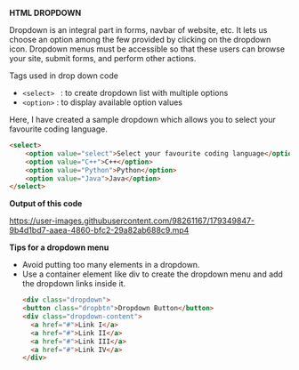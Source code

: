 **HTML DROPDOWN**

Dropdown is an integral part in forms, navbar of website, etc. It lets us choose an option among the few provided by clicking on the dropdown icon. Dropdown menus must be accessible so that these users can browse your site, submit forms, and perform other actions.

Tags used in drop down code

- ```<select> ``` : to create dropdown list with multiple options
- ```<option>``` : to display available option values

Here, I have created a sample dropdown which allows you to select your favourite coding language.

```html
<select>
    <option value="select">Select your favourite coding language</option>
    <option value="C++">C++</option>
    <option value="Python">Python</option>
    <option value="Java">Java</option>
</select>
```
**Output of this code**

https://user-images.githubusercontent.com/98261167/179349847-9b4d1bd7-aaea-4860-bfc2-29a82ab688c9.mp4

**Tips for a dropdown menu**
- Avoid putting too many elements in a dropdown.
- Use a container element like div to create the dropdown menu and add the dropdown links inside it.
  ```html
  <div class="dropdown">
  <button class="dropbtn">Dropdown Button</button>
  <div class="dropdown-content">
    <a href="#">Link I</a>
    <a href="#">Link II</a>
    <a href="#">Link III</a>
    <a href="#">Link IV</a>
  </div>
</div>
  
  
